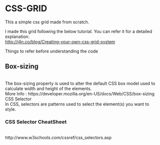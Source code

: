 # CSS-GRID

This a simple css grid made from scratch. 

I made this grid following the below tutorial. You can refer it for a detailed explanation.</br>
http://j4n.co/blog/Creating-your-own-css-grid-system

Things to refer before understanding the code

<h2>Box-sizing</h2></br>
The box-sizing property is used to alter the default CSS box model used to calculate width and height of the elements.</br>
More Info : https://developer.mozilla.org/en-US/docs/Web/CSS/box-sizing

</h2>CSS Selector</h2></br>
In CSS, selectors are patterns used to select the element(s) you want to style.</br>
<h3>CSS Selector CheatSheet</h3></br>
http://www.w3schools.com/cssref/css_selectors.asp